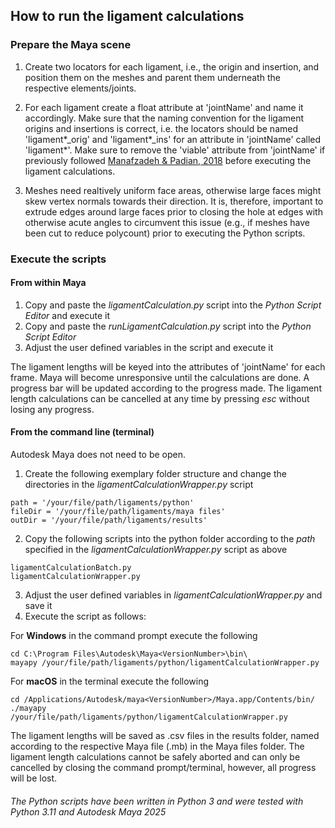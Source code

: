 ## How to run the ligament calculations

### Prepare the Maya scene

1. Create two locators for each ligament, i.e., the origin and insertion, and position them on the meshes and parent them underneath the respective elements/joints.

2. For each ligament create a float attribute at 'jointName' and name it accordingly. Make sure that the naming convention for the ligament origins  and insertions is correct, i.e. the locators should be named 'ligament*_orig' and 'ligament*_ins' for an attribute in 'jointName' called 'ligament*'. Make sure to remove the 'viable' attribute from 'jointName' if previously followed [Manafzadeh & Padian, 2018](https://doi.org/10.1098/rspb.2018.0727) before executing the ligament calculations.

3. Meshes need realtively uniform face areas, otherwise large faces might skew vertex normals towards their direction. It is, therefore, important to extrude edges around large faces prior to closing the hole at edges with otherwise acute angles to circumvent this issue (e.g., if meshes have been cut to reduce polycount) prior to executing the Python scripts.

### Execute the scripts
#### From within Maya

1. Copy and paste the *ligamentCalculation.py* script into the *Python Script Editor* and execute it
2. Copy and paste the *runLigamentCalculation.py* script into the *Python Script Editor*
3. Adjust the user defined variables in the script and execute it

The ligament lengths will be keyed into the attributes of 'jointName' for each frame. Maya will become unresponsive until the calculations are done. A progress bar will be updated according to the progress made. The ligament length calculations can be cancelled at any time by pressing *esc* without losing any progress.

#### From the command line (terminal) 
Autodesk Maya does not need to be open.
1. Create the following exemplary folder structure and change the directories in the *ligamentCalculationWrapper.py* script
```
path = '/your/file/path/ligaments/python' 
fileDir = '/your/file/path/ligaments/maya files'
outDir = '/your/file/path/ligaments/results' 
```
2. Copy the following scripts into the python folder according to the *path* specified in the *ligamentCalculationWrapper.py* script as above
```
ligamentCalculationBatch.py
ligamentCalculationWrapper.py
```
3. Adjust the user defined variables in *ligamentCalculationWrapper.py* and save it
4. Execute the script as follows:

For **Windows** in the command prompt execute the following
```
cd C:\Program Files\Autodesk\Maya<VersionNumber>\bin\
mayapy /your/file/path/ligaments/python/ligamentCalculationWrapper.py
```
For **macOS** in the terminal execute the following
```
cd /Applications/Autodesk/maya<VersionNumber>/Maya.app/Contents/bin/
./mayapy /your/file/path/ligaments/python/ligamentCalculationWrapper.py
```
The ligament lengths will be saved as .csv files in the results folder, named according to the respective Maya file (.mb) in the Maya files folder. The ligament length calculations cannot be safely aborted and can only be cancelled by closing the command prompt/terminal, however, all progress will be lost.

###### The Python scripts have been written in Python 3 and were tested with Python 3.11 and Autodesk Maya 2025
